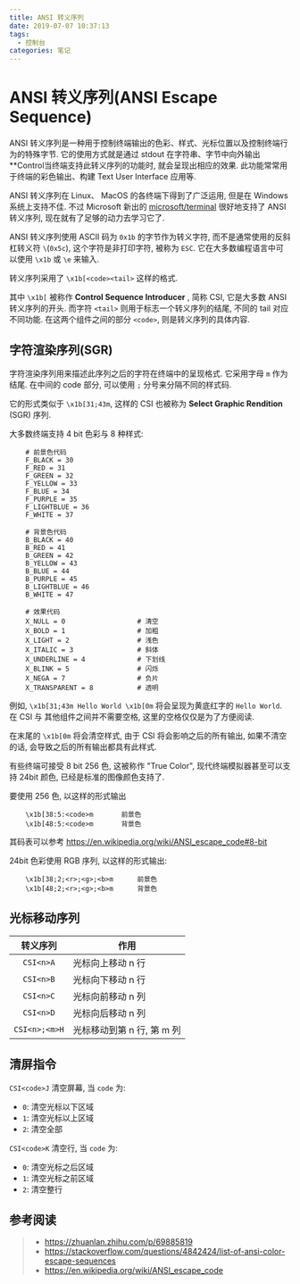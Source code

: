 ```yaml
---
title: ANSI 转义序列
date: 2019-07-07 10:37:13
tags:
  - 控制台
categories: 笔记
---
```


# ANSI 转义序列(ANSI Escape Sequence)

ANSI 转义序列是一种用于控制终端输出的色彩、样式、光标位置以及控制终端行为的特殊字节.
它的使用方式就是通过 stdout 在字符串、字节中向外输出**Control当终端支持此转义序列的功能时, 就会呈现出相应的效果.
此功能常常用于终端的彩色输出、构建 Text User Interface 应用等.

ANSI 转义序列在 Linux、 MacOS 的各终端下得到了广泛运用, 但是在 Windows 系统上支持不佳.
不过 Microsoft 新出的 [microsoft/terminal](https://github.com/microsoft/terminal) 很好地支持了 ANSI 转义序列,
现在就有了足够的动力去学习它了.

ANSI 转义序列使用 ASCII 码为 `0x1b` 的字节作为转义字符, 而不是通常使用的反斜杠转义符 `\`(`0x5c`), 这个字符是非打印字符,
被称为 `ESC`. 它在大多数编程语言中可以使用 `\x1b` 或 `\e` 来输入.

转义序列采用了 `\x1b[<code><tail>` 这样的格式.

其中 `\x1b[` 被称作 **Control Sequence Introducer** , 简称 CSI, 它是大多数 ANSI 转义序列的开头.
而字符 `<tail>` 则用于标志一个转义序列的结尾, 不同的 tail 对应不同功能. 在这两个组件之间的部分 `<code>`, 则是转义序列的具体内容.

<!-- more -->

## 字符渲染序列(SGR)

字符渲染序列用来描述此序列之后的字符在终端中的呈现格式. 它采用字母 `m` 作为结尾.
在中间的 code 部分, 可以使用 `;` 分号来分隔不同的样式码.

它的形式类似于 `\x1b[31;43m`, 这样的 CSI 也被称为 **Select Graphic Rendition** (SGR) 序列.

大多数终端支持 4 bit 色彩与 8 种样式:

```
    # 前景色代码
    F_BLACK = 30
    F_RED = 31
    F_GREEN = 32
    F_YELLOW = 33
    F_BLUE = 34
    F_PURPLE = 35
    F_LIGHTBLUE = 36
    F_WHITE = 37

    # 背景色代码
    B_BLACK = 40
    B_RED = 41
    B_GREEN = 42
    B_YELLOW = 43
    B_BLUE = 44
    B_PURPLE = 45
    B_LIGHTBLUE = 46
    B_WHITE = 47

    # 效果代码
    X_NULL = 0                  # 清空
    X_BOLD = 1                  # 加粗
    X_LIGHT = 2                 # 浅色
    X_ITALIC = 3                # 斜体
    X_UNDERLINE = 4             # 下划线
    X_BLINK = 5                 # 闪烁
    X_NEGA = 7                  # 负片
    X_TRANSPARENT = 8           # 透明
```

例如, `\x1b[31;43m Hello World \x1b[0m` 将会呈现为黄底红字的 ` Hello World `.
在 CSI 与 其他组件之间并不需要空格, 这里的空格仅仅是为了方便阅读.

在末尾的 `\x1b[0m` 将会清空样式, 由于 CSI 将会影响之后的所有输出, 如果不清空的话, 会导致之后的所有输出都具有此样式.

有些终端可接受 8 bit 256 色, 这被称作 "True Color", 现代终端模拟器甚至可以支持 24bit 颜色, 已经是标准的图像颜色支持了.

要使用 256 色, 以这样的形式输出

```
    \x1b[38:5:<code>m       前景色
    \x1b[48:5:<code>m       背景色
```

其码表可以参考 https://en.wikipedia.org/wiki/ANSI_escape_code#8-bit

24bit 色彩使用 RGB 序列, 以这样的形式输出:

```
    \x1b[38;2;<r>;<g>;<b>m      前景色
    \x1b[48;2;<r>;<g>;<b>m      背景色
```

## 光标移动序列

|   转义序列    | 作用                       |
| :-----------: | -------------------------- |
|   `CSI<n>A`   | 光标向上移动 n 行          |
|   `CSI<n>B`   | 光标向下移动 n 行          |
|   `CSI<n>C`   | 光标向前移动 n 列          |
|   `CSI<n>D`   | 光标向后移动 n 列          |
| `CSI<n>;<m>H` | 光标移动到第 n 行, 第 m 列 |

## 清屏指令

`CSI<code>J` 清空屏幕, 当 `code` 为:

-   `0`: 清空光标以下区域
-   `1`: 清空光标以上区域
-   `2`: 清空全部

`CSI<code>K` 清空行, 当 `code` 为:

-   `0`: 清空光标之后区域
-   `1`: 清空光标之前区域
-   `2`: 清空整行

## 参考阅读

> - https://zhuanlan.zhihu.com/p/69885819
> - https://stackoverflow.com/questions/4842424/list-of-ansi-color-escape-sequences
> - https://en.wikipedia.org/wiki/ANSI_escape_code
